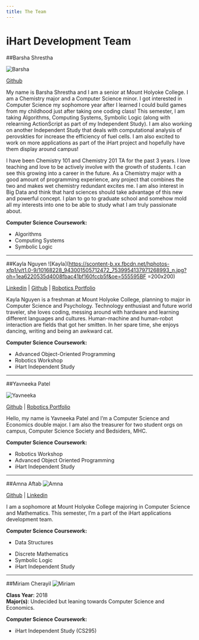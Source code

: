 ```yaml
---
title: The Team
---
```


iHart Development Team
=====================

##Barsha Shrestha

![Barsha](https://lh3.googleusercontent.com/VlVTVp67muPpMMFYxS4ZPrQALszTROoGBrTQXwhSLw=s200 "Screen Shot 2015-02-18 at 4.17.24 PM.png")

[Github](www.github.com/barshashrest) 

My name is Barsha Shrestha and I am a senior at Mount Holyoke College. I am a Chemistry major and a Computer Science minor. I got interested in Computer Science my sophomore year after I learned I could build games from my childhood just after taking one coding class! This semester, I am taking Algorithms, Computing Systems, Symbolic Logic (along with relearning ActionScript as part of my Independent Study). I am also working on another Independent Study that deals with computational analysis of perovskties for increase the efficiency of fuel cells. I am also excited to work on more applications as part of the iHart project and hopefully have them display around campus! 

I have been Chemistry 101 and Chemistry 201 TA for the past 3 years. I love teaching and love to be actively involve with the growth of students. I can see this growing into a career in the future. As a Chemistry major with a good amount of programming experience, any project that combines the two and makes wet chemistry redundant excites me. I am also interest in Big Data and think that hard sciences should take advantage of this new and powerful concept. I plan to go to graduate school and somehow mold all my interests into one to be able to study what I am truly passionate about. 

**Computer Science Coursework:** 

 - Algorithms 
 - Computing Systems 
 - Symbolic Logic 

----------


##Kayla Nguyen 
![Kayla](https://scontent-b.xx.fbcdn.net/hphotos-xfp1/v/t1.0-9/10168228_943001505712472_7539954137971268993_n.jpg?oh=1ea6220535d4008fbac41bf160fccb5f&oe=555595BF =200x200)

[Linkedin](linkedin.com/in/kaylanguyen95) | [Github](github.com/KaylaNguyen) | [Robotics Portfolio](sites.google.com/a/mtholyoke.edu/cs-243-spring-15---nguye27k/)

Kayla Nguyen is a freshman at Mount Holyoke College, planning to major in Computer Science and Psychology. Technology enthusiast and future world traveler, she loves coding, messing around with hardware and learning different languages and cultures. Human-machine and human-robot interaction are fields that got her smitten. In her spare time, she enjoys dancing, writing and being an awkward cat.

**Computer Science Coursework:**

 - Advanced Object-Oriented Programming
 - Robotics Workshop 
 - iHart Independent Study


----------


##Yavneeka Patel

![Yavneeka](https://lh5.googleusercontent.com/-0gA5vL-KHPM/VOUDghwR1GI/AAAAAAAAAE8/widog6wJ0lg/s200/Screen+Shot+2015-02-18+at+4.25.48+PM.png "Screen Shot 2015-02-18 at 4.25.48 PM.png")

[Github](github.com/patel22y) | [Robotics Portfolio](http://patel22y.wix.com/build-a-bot)

Hello, my name is Yavneeka Patel and I’m a Computer Science and Economics double major. I am also the treasurer for two student orgs on campus, Computer Science Society and Bedsiders, MHC. 

**Computer Science Coursework:** 

 - Robotics Workshop 
 - Advanced Object Oriented Programming 
 - iHart Independent Study 
 
----------------------

##Amna Aftab 
![Amna](https://lh4.googleusercontent.com/-a0A2I9hELhk/VOUG9s1Il2I/AAAAAAAAAFQ/r5Xk9Kim9tY/s200/Amna_pic.jpg "Amna_pic.jpg")

[Github](github.com/aaftab23a) | [Linkedin](https://www.linkedin.com/pub/amna-aftab/91/149/8)
 
I am a sophomore at Mount Holyoke College majoring in Computer Science and Mathematics. This semester, I’m a part of the iHart applications development team.
 
**Computer Science Coursework:** 

 * Data Structures
 - Discrete Mathematics 
 - Symbolic Logic 
 - iHart Independent Study

--------------------------

##Miriam Cherayil 
![Miriam](https://lh6.googleusercontent.com/-WYGFUAFpKr0/VPzrxzbW6dI/AAAAAAAAAF4/5C2u6ZDNoEA/s200/IMG_20140929_144805.jpg "IMG_20140929_144805.jpg")


**Class Year**: 2018 <br> 
**Major(s)**: Undecided but leaning towards Computer Science and Economics. 

**Computer Science Coursework:** 

 * iHart Independent Study (CS295)
